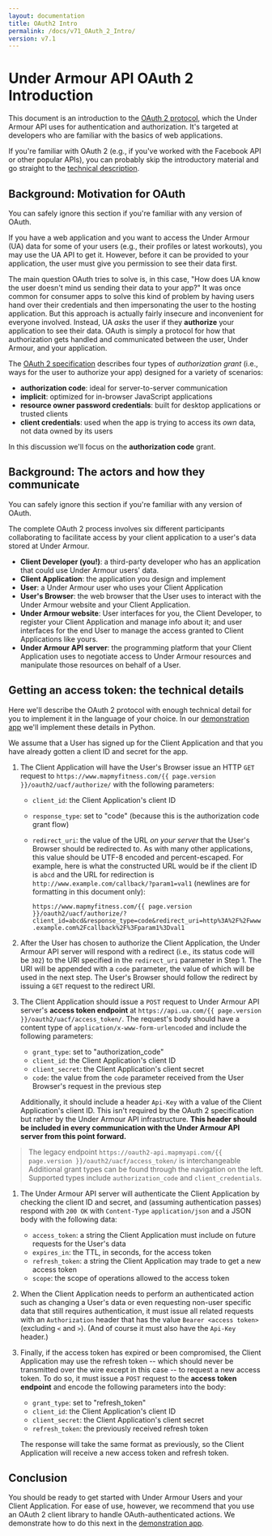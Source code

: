 ```yaml
---
layout: documentation
title: OAuth2 Intro
permalink: /docs/v71_OAuth_2_Intro/
version: v7.1
---
```


# Under Armour API OAuth 2 Introduction

This document is an introduction to the [OAuth 2 protocol], which the
Under Armour API uses for authentication and authorization. It's targeted at
developers who are familiar with the basics of web applications.

If you're familiar with OAuth 2 (e.g., if you've worked with the Facebook API or
other popular APIs), you can probably skip the introductory material and go
straight to the [technical description](#tech_desc).

[OAuth 2 protocol]: http://tools.ietf.org/html/rfc6749


## Background: Motivation for OAuth

You can safely ignore this section if you're familiar with any version of OAuth.

If you have a web application and you want to access the Under Armour (UA) data
for some of your users (e.g., their profiles or latest workouts), you may use
the UA API to get it. However, before it can be provided to your application,
the user must give you permission to see their data first.

The main question OAuth tries to solve is, in this case, "How does UA know the
user doesn't mind us sending their data to your app?" It was once common for
consumer apps to solve this kind of problem by having users hand over their
credentials and then impersonating the user to the hosting application. But this
approach is actually fairly insecure and inconvenient for everyone involved.
Instead, UA *asks* the user if they **authorize** your application to see their
data. OAuth is simply a protocol for how that authorization gets handled and
communicated between the user, Under Armour, and your application.

The [OAuth 2 specification](http://tools.ietf.org/html/rfc6749) describes four types of
*authorization grant* (i.e., ways for the user to authorize your app) designed
for a variety of scenarios:

  * **authorization code**: ideal for server-to-server communication
  * **implicit**: optimized for in-browser JavaScript applications
  * **resource owner password credentials**: built for desktop applications or
    trusted clients
  * **client credentials**: used when the app is trying to access its *own*
    data, not data owned by its users

In this discussion we'll focus on the **authorization code** grant.


## Background: The actors and how they communicate

You can safely ignore this section if you're familiar with any version of OAuth.

The complete OAuth 2 process involves six different participants collaborating
to facilitate access by your client application to a user's data stored at
Under Armour.

  * **Client Developer (you!)**: a third-party developer who has an application
    that could use Under Armour users' data.
  * **Client Application**: the application you design and implement
  * **User**: a Under Armour user who uses your Client Application
  * **User's Browser**: the web browser that the User uses to interact with the
    Under Armour website and your Client Application.
  * **Under Armour website**: User interfaces for you, the Client Developer, to 
    register your Client Application and manage info about it; and user 
    interfaces for the end User to manage the access granted to Client
    Applications like yours.
  * **Under Armour API server**: the programming platform that your Client
    Application uses to negotiate access to Under Armour resources and
    manipulate those resources on behalf of a User.


## <a name="tech_desc"></a>Getting an access token: the technical details
Here we'll describe the OAuth 2 protocol with enough technical detail for you to
implement it in the language of your choice. In our [demonstration app] we'll
implement these details in Python.

We assume that a User has signed up for the Client Application and that you have
already gotten a client ID and secret for the app.

1. The Client Application will have the User's Browser issue an HTTP `GET`
request to `https://www.mapmyfitness.com/{{ page.version }}/oauth2/uacf/authorize/` with the
following parameters:
    * `client_id`: the Client Application's client ID
    * `response_type`: set to "code" (because this is the authorization code
       grant flow)
    * `redirect_uri`: the value of the URL *on your server* that the User's
       Browser should be redirected to. As with many other applications, this
       value should be UTF-8 encoded and percent-escaped. For example, here is
       what the constructed URL would be if the client ID is `abcd` and the URL
       for redirection is `http://www.example.com/callback/?param1=val1`
       (newlines are for formatting in this document only):

       `https://www.mapmyfitness.com/{{ page.version }}/oauth2/uacf/authorize/?client_id=abcd&response_type=code&redirect_uri=http%3A%2F%2Fwww.example.com%2Fcallback%2F%3Fparam1%3Dval1`

1. After the User has chosen to authorize the Client Application, the
Under Armour API server will respond with a redirect (i.e., its status code will
be `302`) to the URI specified in the `redirect_uri` parameter in Step 1. The
URI will be appended with a `code` parameter, the value of which will be used in
the next step. The User's Browser should follow the redirect by issuing a `GET`
request to the redirect URI.

1. The Client Application should issue a `POST` request to Under Armour API
server's **access token endpoint** at
`https://api.ua.com/{{ page.version }}/oauth2/uacf/access_token/`. The request's body
should have a content type of `application/x-www-form-urlencoded` and include
the following parameters:
    * `grant_type`: set to "authorization_code"
    * `client_id`: the Client Application's client ID
    * `client_secret`: the Client Application's client secret
    * `code`: the value from the `code` parameter received from the User
       Browser's request in the previous step

    Additionally, it should include a header `Api-Key` with a value of the
    Client Application's client ID. This isn't required by the OAuth 2
    specification but rather by the Under Armour API infrastructure. **This
    header should be included in every communication with the Under Armour API
    server from this point forward.**
    
> The legacy endpoint `https://oauth2-api.mapmyapi.com/{{ page.version }}/oauth2/uacf/access_token/` is interchangeable
> Additional grant types can be found through the navigation on the left. Supported
> types include `authorization_code` and `client_credentials`.

1. The Under Armour API server will authenticate the Client Application by
checking the client ID and secret, and (assuming authentication passes) respond
with `200 OK` with `Content-Type` `application/json` and a JSON body with the
following data:
    * `access_token`: a string the Client Application must include on future
      requests for the User's data
    * `expires_in`: the TTL, in seconds, for the access token
    * `refresh_token`: a string the Client Application may trade to get a new
      access token
    * `scope`: the scope of operations allowed to the access token

1. When the Client Application needs to perform an authenticated action such as
changing a User's data or even requesting non-user specific data that still
requires authentication, it must issue all related requests with an
`Authorization` header that has the value `Bearer <access token>` (excluding `<`
and `>`). (And of course it must also have the `Api-Key` header.)

1. Finally, if the access token has expired or been compromised, the Client
Application may use the refresh token -- which should never be transmitted over
the wire except in this case -- to request a new access token. To do so, it must
issue a `POST` request to the **access token endpoint** and encode the following
parameters into the body:
    * `grant_type`: set to "refresh_token"
    * `client_id`: the Client Application's client ID
    * `client_secret`: the Client Application's client secret
    * `refresh_token`: the previously received refresh token

    The response will take the same format as previously, so the Client
    Application will receive a new access token and refresh token.

[demonstration app]: /docs/v71_OAuth_2_Demo


## Conclusion

You should be ready to get started with Under Armour Users and your Client
Application. For ease of use, however, we recommend that you use an OAuth 2
client library to handle OAuth-authenticated actions. We demonstrate how to do
this next in the [demonstration app].
